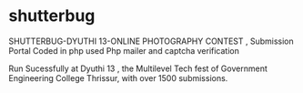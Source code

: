 shutterbug
==========

SHUTTERBUG-DYUTHI 13-ONLINE PHOTOGRAPHY CONTEST , Submission Portal
Coded in php
  used Php mailer and captcha verification
  
  Run Sucessfully at Dyuthi 13 , the Multilevel Tech fest of Government Engineering College Thrissur, with over 1500 submissions.
